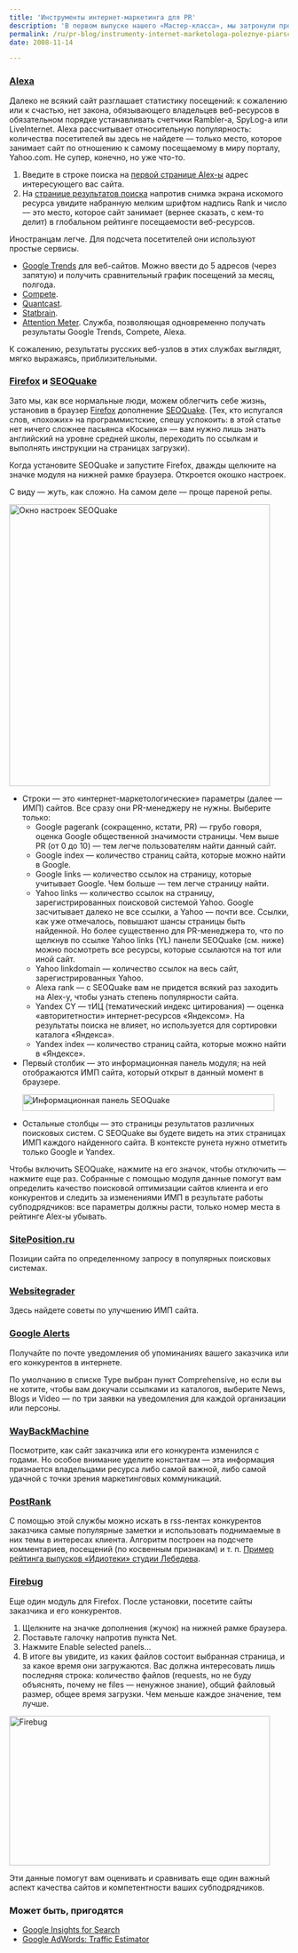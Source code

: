 ```yaml
---
title: 'Инструменты интернет-маркетинга для PR'
description: 'В первом выпуске нашего «Мастер-класса», мы затронули проблему внешнего PR-исследования.'
permalink: /ru/pr-blog/instrumenty-internet-marketologa-poleznye-piarschiku
date: 2008-11-14

---
```


<h3><a href="https://www.alexa.com/" target="_blank" rel="noopener noreferrer">Alexa</a></h3>
<p>Далеко не всякий сайт разглашает статистику посещений: к сожалению или к счастью, нет закона, обязывающего владельцев веб-ресурсов в обязательном порядке устанавливать счетчики Rambler-а, SpyLog-а или LiveInternet. Alexa рассчитывает относительную популярность: количества посетителей вы здесь не найдете — только место, которое занимает сайт по отношению к самому посещаемому в миру порталу, Yahoo.com. Не супер, конечно, но уже что-то.</p>
<ol>
<li>Введите в строке поиска на <a href="https://www.alexa.com/" target="_blank" rel="noopener noreferrer">первой странице Alex-ы</a> адрес интересующего вас сайта.</li>
<li>На <a href="https://www.alexa.com/search?q=polylog.ru" target="_blank" rel="noopener noreferrer">странице результатов поиска</a> напротив снимка экрана искомого ресурса увидите набранную мелким шрифтом надпись Rank и число — это место, которое сайт занимает (вернее сказать, с кем-то делит) в глобальном рейтинге посещаемости веб-ресурсов.</li>
</ol>

<p class="list-caption">Иностранцам легче. Для подсчета посетителей они используют простые сервисы.</p>
<ul>
<li><a href="https://trends.google.com/websites?q=gazeta.ru%2C+kommersant.ru%2C+rbc.ru%2C+inosmi.ru%2C+izvestia.ru&amp;geo=all&amp;date=all&amp;sort=0" target="_blank" rel="noopener noreferrer">Google Trends</a> для веб-сайтов. Можно ввести до 5 адресов (через запятую) и получить сравнительный график посещений за месяц, полгода.</li>
<li><a href="https://www.compete.com/" target="_blank" rel="noopener noreferrer">Compete</a>.</li>
<li><a href="https://www.quantcast.com/" target="_blank" rel="noopener noreferrer">Quantcast</a>. </li>
<li><a href="https://statbrain.com/" target="_blank" rel="noopener noreferrer">Statbrain</a>. </li>
<li><a href="https://www.attentionmeter.com/" target="_blank" rel="noopener noreferrer">Attention Meter</a>. Служба, позволяющая одновременно получать результаты Google Trends, Compete, Alexa.</li>
</ul>
<p>К сожалению, результаты русских веб-узлов в этих службах выглядят, мягко выражаясь, приблизительными.</p>
<h3><a href="https://www.mozilla-europe.org/ru/" target="_blank" rel="noopener noreferrer">Firefox</a> и <a href="https://addons.mozilla.org/en-US/firefox/addon/3036" target="_blank" rel="noopener noreferrer">SEOQuake</a></h3>
<p>Зато мы, как все нормальные люди, можем облегчить себе жизнь, установив в браузер <a href="https://www.mozilla-europe.org/ru/" target="_blank" rel="noopener noreferrer">Firefox</a> дополнение <a href="https://addons.mozilla.org/en-US/firefox/addon/3036" target="_blank" rel="noopener noreferrer">SEOQuake</a>. (Тех, кто испугался слов, «похожих» на  программистские, спешу успокоить: в этой статье нет ничего сложнее пасьянса  «Косынка» — вам нужно лишь знать английский на уровне средней школы, переходить по ссылкам и выполнять инструкции на страницах загрузки).</p>
<p>Когда установите SEOQuake и запустите Firefox, дважды щелкните на значке модуля на нижней рамке браузера. Откроется окошко настроек.</p>
<p>С виду — жуть, как сложно. На самом деле — проще пареной репы.</p>
<p><img src="{{ site.assets }}/img/blog/08-11/14-01.png" alt="Окно настроек SEOQuake" width="470" height="507"></p>
<ul>
<li>Строки — это «интернет-маркетологические» параметры (далее — ИМП) сайтов. Все сразу они PR-менеджеру не нужны. Выберите только:

<ul>
<li>Google  pagerank (сокращенно, кстати, PR) — грубо говоря, оценка Google  общественной значимости страницы. Чем выше PR (от 0 до 10) — тем легче  пользователям найти данный сайт.</li>
<li>Google  index — количество страниц сайта, которые можно найти в Google.</li>
<li>Google  links — количество ссылок на страницу, которые учитывает Google. Чем больше —  тем легче страницу найти.</li>
<li>Yahoo links —  количество ссылок на страницу, зарегистрированных поисковой системой Yahoo. Google засчитывает  далеко не все ссылки, а Yahoo — почти все. Ссылки, как уже отмечалось, повышают шансы страницы быть найденной. Но более существенно для PR-менеджера то, что по щелкнув по ссылке Yahoo links (YL) панели SEOQuake (см. ниже) можно посмотреть все ресурсы, которые ссылаются на тот или иной сайт.</li>
<li>Yahoo linkdomain — количество ссылок на весь сайт, зарегистрированных Yahoo.</li>
<li>Alexa rank — с SEOQuake вам  не придется всякий раз заходить на Alex-у, чтобы узнать степень популярности сайта.</li>
<li>Yandex  CY — тИЦ (тематический индекс цитирования) — оценка «авторитетности»  интернет-ресурсов «Яндексом». На результаты поиска не влияет, но используется  для сортировки каталога «Яндекса».</li>
<li>Yandex  index — количество страниц сайта, которые можно найти в  «Яндексе».</li>
</ul>
</li>
<li>Первый столбик — это информационная панель модуля; на ней отображаются ИМП сайта, который открыт в данный момент в браузере.<br>

<img src="{{ site.assets }}/img/blog/08-11/14-02.png" alt="Информационная панель SEOQuake" width="454" height="30"></li>
<li>Остальные столбцы — это страницы результатов различных поисковых систем. С SEOQuake вы будете видеть на этих страницах ИМП каждого найденного сайта. В контексте рунета нужно отметить только Google и Yandex.</li>
</ul>
<p>Чтобы включить SEOQuake, нажмите на его значок, чтобы отключить — нажмите еще раз. Собранные с помощью модуля данные помогут вам определить качество поисковой оптимизации сайтов клиента и его конкурентов и следить за изменениями ИМП в результате работы субподрядчиков: все параметры должны расти, только номер места в рейтинге Alex-ы убывать.</p>
<h3><a href="https://www.siteposition.ru/check.php" target="_blank" rel="noopener noreferrer">SitePosition.ru</a></h3>
<p>Позиции сайта по определенному запросу в популярных поисковых системах.</p>
<h3><a href="https://www.websitegrader.com" target="_blank" rel="noopener noreferrer">Websitegrader</a></h3>
<p>Здесь найдете советы по улучшению ИМП сайта.</p>
<h3><a href="https://www.google.com/alerts" target="_blank" rel="noopener noreferrer">Google Alerts</a> </h3>
<p>Получайте по почте уведомления об упоминаниях вашего заказчика или его конкурентов в интернете.</p>
<p>По умолчанию в списке Type выбран пункт Comprehensive, но если вы не хотите, чтобы вам докучали ссылками из каталогов, выберите News, Blogs и Video — по три заявки на уведомления  для каждой организации или персоны.</p>
<h3><a href="https://web.archive.org/" target="_blank" rel="noopener noreferrer">WayBackMachine</a></h3>
<p>Посмотрите, как сайт заказчика или его конкурента изменился с годами. Но особое внимание уделите константам — эта информация признается владельцами ресурса либо самой важной, либо самой удачной с точки зрения маркетинговых коммуникаций.</p>
<h3><a href="https://www.postrank.com/" target="_blank" rel="noopener noreferrer">PostRank</a></h3>
<p>С помощью этой службы можно искать в rss-лентах конкурентов заказчика самые популярные заметки и использовать поднимаемые в них темы в интересах клиента. Алгоритм построен на подсчете комментариев, посещений (по косвенным признакам) и т. п. <a href="https://www.postrank.com/feed/712edea9a28031f60c94a5dd18913a01" target="_blank" rel="noopener noreferrer">Пример рейтинга выпусков «Идиотеки» студии Лебедева</a>.</p>
<h3><a href="https://addons.mozilla.org/en-US/firefox/addon/1843" target="_blank" rel="noopener noreferrer">Firebug</a></h3>
<p>Еще один модуль для Firefox. После установки, посетите сайты заказчика и его конкурентов.</p>
<ol>
<li>Щелкните на значке дополнения (жучок) на нижней рамке браузера.</li>
<li>Поставьте галочку напротив пункта Net.</li>
<li>Нажмите Enable selected panels…</li>
<li>В итоге вы увидите, из каких файлов состоит выбранная страница, и за какое время они загружаются. Вас должна интересовать лишь последняя строка: количество файлов (requests, но не буду объяснять, почему не files — ненужное знание), общий файловый размер, общее время загрузки. Чем меньше каждое значение, тем лучше.</li>
</ol>
<p><img src="{{ site.assets }}/img/blog/08-11/14-03.png" alt="Firebug" width="470" height="269"></p>
<p>Эти данные помогут вам оценивать и сравнивать еще один важный аспект качества сайтов и компетентности ваших субподрядчиков.</p>
<h3>Может быть, пригодятся</h3>

<ul>
<li><a href="https://www.google.com/insights/search/" target="_blank" rel="noopener noreferrer">Google Insights for Search</a></li>
<li><a href="https://adwords.google.com/select/TrafficEstimatorSandbox" target="_blank" rel="noopener noreferrer">Google AdWords: Traffic Estimator</a></li>
</ul>


